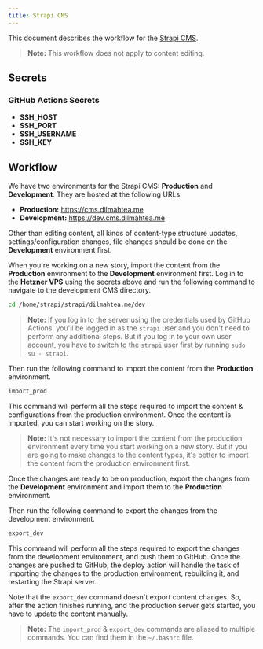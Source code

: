 ```yaml
---
title: Strapi CMS
---
```


This document describes the workflow for the [Strapi CMS](https://cms.dilmahtea.me).

> **Note:** This workflow does not apply to content editing.

## Secrets

### GitHub Actions Secrets

- **SSH_HOST**
- **SSH_PORT**
- **SSH_USERNAME**
- **SSH_KEY**

## Workflow

We have two environments for the Strapi CMS: **Production** and **Development**. They are hosted at the following URLs:

- **Production:** https://cms.dilmahtea.me
- **Development:** https://dev.cms.dilmahtea.me

Other than editing content, all kinds of content-type structure updates, settings/configuration changes, file changes should be done on the **Development** environment first.

When you're working on a new story, import the content from the **Production** environment to the **Development** environment first. Log in to the **Hetzner VPS** using the secrets above and run the following command to navigate to the development CMS directory.

```bash
cd /home/strapi/strapi/dilmahtea.me/dev
```

> **Note:** If you log in to the server using the credentials used by GitHub Actions, you'll be logged in as the `strapi` user and you don't need to perform any additional steps. But if you log in to your own user account, you have to switch to the `strapi` user first by running `sudo su - strapi`.

Then run the following command to import the content from the **Production** environment.

```bash
import_prod
```

This command will perform all the steps required to import the content & configurations from the production environment. Once the content is imported, you can start working on the story.

> **Note:** It's not necessary to import the content from the production environment every time you start working on a new story. But if you are going to make changes to the content types, it's better to import the content from the production environment first.

Once the changes are ready to be on production, export the changes from the **Development** environment and import them to the **Production** environment.

Then run the following command to export the changes from the development environment.

```bash
export_dev
```

This command will perform all the steps required to export the changes from the development environment, and push them to GitHub. Once the changes are pushed to GitHub, the deploy action will handle the task of importing the changes to the production environment, rebuilding it, and restarting the Strapi server.

Note that the `export_dev` command doesn't export content changes. So, after the action finishes running, and the production server gets started, you have to update the content manually.

> **Note:** The `import_prod` & `export_dev` commands are aliased to multiple commands. You can find them in the `~/.bashrc` file.
